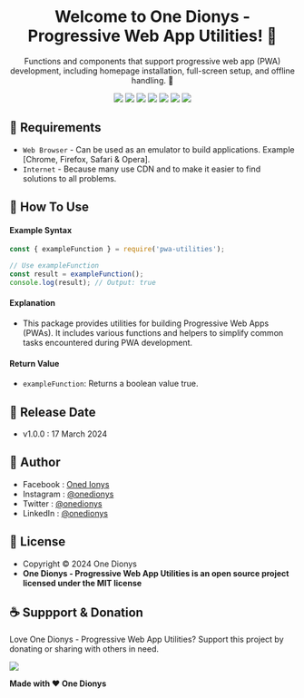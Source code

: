 <h1 align="center">Welcome to One Dionys - Progressive Web App Utilities! 👋 </h1>

<p align="center">Functions and components that support progressive web app (PWA) development, including homepage installation, full-screen setup, and offline handling. 💖 </p>

<p align="center">
<img src="https://img.shields.io/github/contributors/onedionys/onedionys-progressive-web-app-utilities?style=flat-square">
<img src="https://img.shields.io/github/issues/onedionys/onedionys-progressive-web-app-utilities?style=flat-square">
<img src="https://img.shields.io/github/stars/onedionys/onedionys-progressive-web-app-utilities?style=flat-square"> 
<img src="https://img.shields.io/github/forks/onedionys/onedionys-progressive-web-app-utilities?style=flat-square">
<img src="https://img.shields.io/github/last-commit/onedionys/onedionys-progressive-web-app-utilities.svg?style=flat-square">
<img src="https://img.shields.io/github/languages/code-size/onedionys/onedionys-progressive-web-app-utilities?style=flat-square">
<img src="https://img.shields.io/github/license/onedionys/onedionys-progressive-web-app-utilities?style=flat-square">
</p>

## 💾 Requirements

* `Web Browser` - Can be used as an emulator to build applications. Example [Chrome, Firefox, Safari & Opera].
* `Internet` - Because many use CDN and to make it easier to find solutions to all problems.

## 🎯 How To Use

#### Example Syntax

```javascript
const { exampleFunction } = require('pwa-utilities');

// Use exampleFunction
const result = exampleFunction();
console.log(result); // Output: true
```

#### Explanation

* This package provides utilities for building Progressive Web Apps (PWAs). It includes various functions and helpers to simplify common tasks encountered during PWA development.

#### Return Value

* `exampleFunction`: Returns a boolean value true.

## 📆 Release Date

* v1.0.0 : 17 March 2024

## 🧑 Author

* Facebook : <a href="https://www.facebook.com/theonedionys"> Oned Ionys</a>
* Instagram : <a href="https://www.instagram.com/onedionys/"> @onedionys</a>
* Twitter : <a href="https://twitter.com/onedionys"> @onedionys</a>
* LinkedIn :  <a href="https://www.linkedin.com/in/onedionys/"> @onedionys</a>

## 📝 License

* Copyright © 2024 One Dionys
* **One Dionys - Progressive Web App Utilities is an open source project licensed under the MIT license**

## ☕️ Suppport & Donation

Love One Dionys - Progressive Web App Utilities? Support this project by donating or sharing with others in need.

<a href="https://www.buymeacoffee.com/onedionys"><img src="https://img.shields.io/badge/Buy_Me_A_Coffee-FFDD00?style=for-the-badge&logo=buy-me-a-coffee&logoColor=black"/> </a>

**Made with ❤️ One Dionys**
